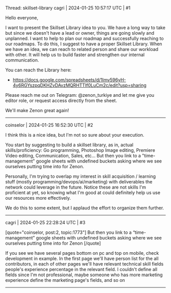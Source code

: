 Thread: skillset-library
cagri | 2024-01-25 10:57:17 UTC | #1

Hello everyone,

I want to present the Skillset Library idea to you. We have a long way to take but since we doesn't have a lead or owner, things are going slowly and unplanned. I want to help to plan our roadmap and successfully reaching to our roadmaps. To do this, I suggest to have a proper Skillset Library. When we have an idea, we can reach to related person and share our workload with other. It will help us to build faster and strengthen our internal communication.

You can reach the Library here: 
- https://docs.google.com/spreadsheets/d/1Imv596yH-4y6RGYszpqDKHZvDAvzMQRHTTIf0LuCm2c/edit?usp=sharing

Please reach me out on Telegram: @zenon_turkiye and let me give you editor role, or request access directly from the sheet.

We'll make Zenon great again!

-------------------------

coinselor | 2024-01-25 16:52:30 UTC | #2

I think this is a nice idea, but I'm not so sure about your execution. 

You start by suggesting to build a skillset library, as in, actual skills/proficiency: Go programming, Photoshop Image editing, Premiere Video editing, Communication, Sales, etc... But then you link to a "time-management" google sheets with undefined buckets asking where we see ourselves putting time into for Zenon. 

Personally, I'm trying to overlap my interest in skill acquisition / learning stuff (mostly programming/devops/ai/marketing) with deliverables the network could leverage in the future. Notice these are not skills I'm proficient at yet, so knowing what I'm good at could definitely help us use our resources more effectively. 

We do this to some extent, but I applaud the effort to organize them further.

-------------------------

cagri | 2024-01-25 22:28:24 UTC | #3

[quote="coinselor, post:2, topic:1773"]
But then you link to a “time-management” google sheets with undefined buckets asking where we see ourselves putting time into for Zenon
[/quote]

If you see we have several pages bottom on pc and top on mobile, check development in example. In the first page we'll have person list for the all contributors, in each of other pages we'll have relevant technical skill fields people's experience percentage in the relevant field. I couldn't define all fields since I'm not professional, maybe someone who has more marketing experience define the marketing page's fields, and so on

-------------------------

